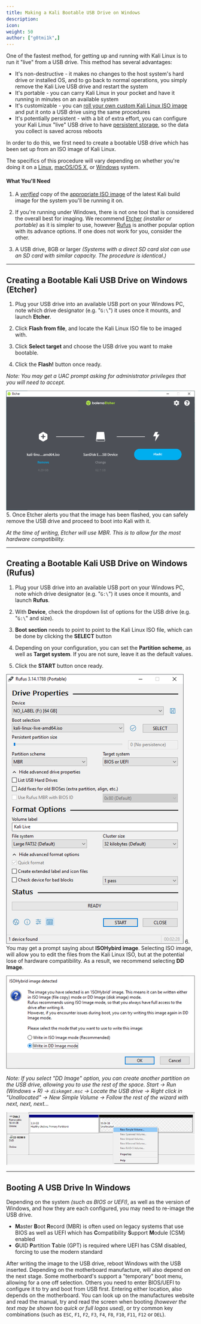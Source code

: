 ```yaml
---
title: Making a Kali Bootable USB Drive on Windows
description:
icon:
weight: 50
author: ["g0tmi1k",]
---
```


One of the fastest method, for getting up and running with Kali Linux is to run it "live" from a USB drive. This method has several advantages:

- It's non-destructive - it makes no changes to the host system's hard drive or installed OS, and to go back to normal operations, you simply remove the Kali Live USB drive and restart the system
- It's portable - you can carry Kali Linux in your pocket and have it running in minutes on an available system
- It's customizable - you can [roll your own custom Kali Linux ISO image](/docs/development/live-build-a-custom-kali-iso/) and put it onto a USB drive using the same procedures
- It's potentially persistent - with a bit of extra effort, you can configure your Kali Linux "live" USB drive to have [persistent storage](/docs/usb/usb-persistence/), so the data you collect is saved across reboots

In order to do this, we first need to create a bootable USB drive which has been set up from an ISO image of Kali Linux.

The specifics of this procedure will vary depending on whether you're doing it on a [Linux](/docs/usb/live-usb-install-with-linux/), [macOS/OS X](/docs/usb/live-usb-install-with-mac/), or [Windows](/docs/usb/live-usb-install-with-windows/) system.

#### What You'll Need

1. A _[verified](/docs/introduction/download-official-kali-linux-images/)_ copy of the [appropriate ISO image](/docs/introduction/what-image-to-download/) of the latest Kali build image for the system you'll be running it on.

2. If you're running under Windows, there is not one tool that is considered the overall best for imaging. We recommend [Etcher](https://www.balena.io/etcher/) _(installer or portable)_ as it is simpler to use, however [Rufus](https://rufus.ie/) is another popular option with its advance options. If one does not work for you, consider the other.

3. A USB drive, 8GB or larger _(Systems with a direct SD card slot can use an SD card with similar capacity. The procedure is identical.)_

- - -

## Creating a Bootable Kali USB Drive on Windows (Etcher)

1. Plug your USB drive into an available USB port on your Windows PC, note which drive designator (e.g. "`G:\`") it uses once it mounts, and launch **Etcher**.

2. Click **Flash from file**, and locate the Kali Linux ISO file to be imaged with.

3. Click **Select target** and choose the USB drive you want to make bootable.

4. Click the **Flash!** button once ready.

_Note: You may get a UAC prompt asking for administrator privileges that you will need to accept._

![](Etcher1.png)
5. Once Etcher alerts you that the image has been flashed, you can safely remove the USB drive and proceed to boot into Kali with it.

_At the time of writing, Etcher will use MBR. This is to allow for the most hardware compatibility._

- - -

## Creating a Bootable Kali USB Drive on Windows (Rufus)

1. Plug your USB drive into an available USB port on your Windows PC, note which drive designator (e.g. "`G:\`") it uses once it mounts, and launch **Rufus**.

2. With **Device**, check the dropdown list of options for the USB drive (e.g. "`G:\`" and size).

3. **Boot section** needs to point to point to the Kali Linux ISO file, which can be done by clicking the **SELECT** button

4. Depending on your configuration, you can set the **Partition scheme**, as well as **Target system**. If you are not sure, leave it as the default values.

5. Click the **START** button once ready.

![](Rufus1.png)
6. You may get a prompt saying about **ISOHybird image**. Selecting ISO image, will allow you to edit the files from the Kali Linux ISO, but at the potential lose of hardware compatibility. As a result, we recommend selecting **DD Image**.

![](Rufus2.png)

_Note: If you select "DD Image" option, you can create another partition on the USB drive, allowing you to use the rest of the space. Start -> Run (Windows + R) -> `diskmgmt.msc` -> Locate the USB drive -> Right click in "Unallocated" -> New Simple Volume -> Follow the rest of the wizard with next, next, next..._

![](Rufus3.png)

- - -

## Booting A USB Drive In Windows

Depending on the system _(such as BIOS or UEFI)_, as well as the version of Windows, and how they are each configured, you may need to re-image the USB drive.

- **M**aster **B**oot **R**ecord (MBR) is often used on legacy systems that use BIOS as well as UEFI which has **C**ompatibility **S**upport **M**odule (CSM) enabled
- **G**UID **P**artition **T**able (GPT) is required where UEFI has CSM disabled, forcing to use the modern standard

After writing the image to the USB drive, reboot Windows with the USB inserted. Depending on the motherboard manufacture, will also depend on the next stage. Some motherboard's support a "temporary" boot menu, allowing for a one off selection. Others you need to enter BIOS/UEFI to configure it to try and boot from USB first. Entering either location, also depends on the motherboard. You can look up on the manufactures website and read the manual, try and read the screen when booting _(however the text may be shown too quick or full logos used)_, or try common key combinations (such as `ESC`, `F1`, `F2`, `F3`, `F4`, `F8`, `F10`, `F11`, `F12` or `DEL`).
